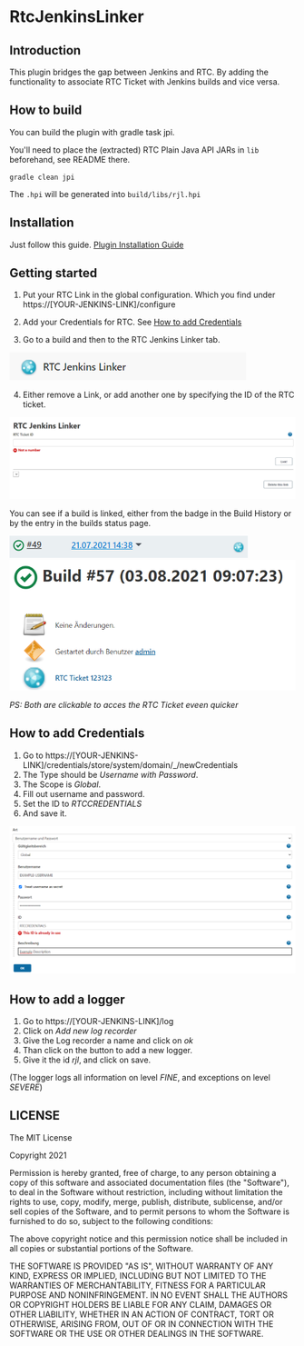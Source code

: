 # RtcJenkinsLinker

## Introduction

This plugin bridges the gap between Jenkins and RTC. By adding the functionality to associate RTC Ticket with Jenkins builds and vice versa.

## How to build

You can build the plugin with gradle task jpi.

You'll need to place the (extracted) RTC Plain Java API JARs in `lib` beforehand, see README there.

```
gradle clean jpi
```

The `.hpi` will be generated into `build/libs/rjl.hpi`

## Installation
Just follow this guide.
[Plugin Installation Guide](https://www.jenkins.io/doc/book/managing/plugins/#advanced-installation)
## Getting started

1. Put your RTC Link in the global configuration. Which you find under https://[YOUR-JENKINS-LINK]/configure

2. Add your Credentials for RTC. See [How to add Credentials](#How-to-add-Credentials)

3. Go to a build and then to the RTC Jenkins Linker tab.

![RTC Jenkins Linker Tab](images/RTCJenkinsLinkerTab.png)

4. Either remove a Link, or add another one by specifying the ID of the RTC ticket.

![RTC Jenkins Linker Page](images/RTCJenkinsLinker.png)

You can see if a build is linked, either from the badge in the Build History or by the entry in the builds status page.

![RTC Badge](images/Badge.png)
![Status Page](images/StatusPage.png)

*PS: Both are clickable to acces the RTC Ticket eveen quicker*

## How to add Credentials

1. Go to https://[YOUR-JENKINS-LINK]/credentials/store/system/domain/_/newCredentials
2. The Type should be *Username with Password*.
3. The Scope is *Global*.
4. Fill out username and password.
5. Set the ID to *RTCCREDENTIALS*
6. And save it.

![Credentials Example](images/RTCCredentials.png)

## How to add a logger
1. Go to https://[YOUR-JENKINS-LINK]/log
2. Click on *Add new log recorder*
3. Give the Log recorder a name and click on *ok*
4. Than click on the button to add a new logger.
5. Give it the id *rjl*, and click on save.

(The logger logs all information on level *FINE*, and exceptions on level *SEVERE*)

## LICENSE

The MIT License

Copyright 2021

Permission is hereby granted, free of charge, to any person obtaining a copy of this software and associated documentation files (the "Software"), to deal in the Software without restriction, including without limitation the rights to use, copy, modify, merge, publish, distribute, sublicense, and/or sell copies of the Software, and to permit persons to whom the Software is furnished to do so, subject to the following conditions:

The above copyright notice and this permission notice shall be included in all copies or substantial portions of the Software.

THE SOFTWARE IS PROVIDED "AS IS", WITHOUT WARRANTY OF ANY KIND, EXPRESS OR IMPLIED, INCLUDING BUT NOT LIMITED TO THE WARRANTIES OF MERCHANTABILITY, FITNESS FOR A PARTICULAR PURPOSE AND NONINFRINGEMENT. IN NO EVENT SHALL THE AUTHORS OR COPYRIGHT HOLDERS BE LIABLE FOR ANY CLAIM, DAMAGES OR OTHER LIABILITY, WHETHER IN AN ACTION OF CONTRACT, TORT OR OTHERWISE, ARISING FROM, OUT OF OR IN CONNECTION WITH THE SOFTWARE OR THE USE OR OTHER DEALINGS IN THE SOFTWARE.
